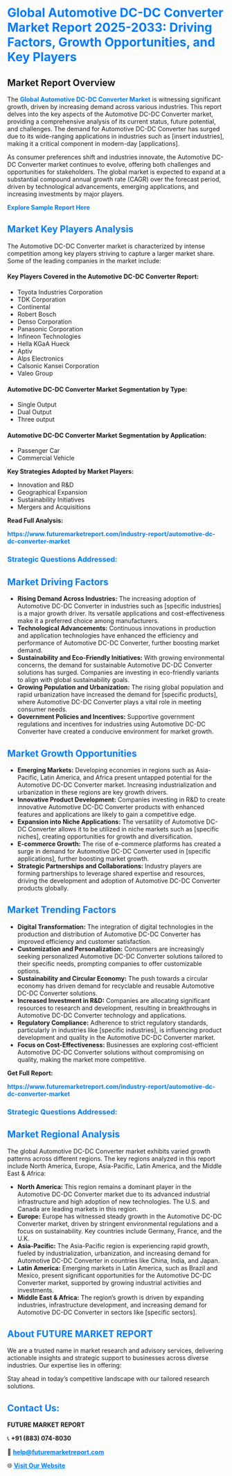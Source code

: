 <h1 style="color: #007BFF;">Global Automotive DC-DC Converter Market Report 2025-2033: Driving Factors, Growth Opportunities, and Key Players</h1>

<section id="overview">
<h2>Market Report Overview</h2>
<p>The <a href="https://www.futuremarketreport.com/industry-report/automotive-dc-dc-converter-market" style="color: #007BFF; text-decoration: none;"><strong>Global Automotive DC-DC Converter Market</strong></a> is witnessing significant growth, driven by increasing demand across various industries. This report delves into the key aspects of the Automotive DC-DC Converter market, providing a comprehensive analysis of its current status, future potential, and challenges. The demand for Automotive DC-DC Converter has surged due to its wide-ranging applications in industries such as [insert industries], making it a critical component in modern-day [applications].</p>
<p>As consumer preferences shift and industries innovate, the Automotive DC-DC Converter market continues to evolve, offering both challenges and opportunities for stakeholders. The global market is expected to expand at a substantial compound annual growth rate (CAGR) over the forecast period, driven by technological advancements, emerging applications, and increasing investments by major players.</p>
</section>

<section id="overview">
<p><a href="https://www.futuremarketreport.com/request-sample/reportId=62226" style="color: #007BFF; text-decoration: none;"><strong>Explore Sample Report Here</strong></a></p>
</section>

<section id="key-players">
<h2 style="color: #007BFF;">Market Key Players Analysis</h2>
<p>The Automotive DC-DC Converter market is characterized by intense competition among key players striving to capture a larger market share. Some of the leading companies in the market include:</p>
<h4>Key Players Covered in the Automotive DC-DC Converter Report:</h4>
<ul><li>Toyota Industries Corporation</li><li>TDK Corporation</li><li>Continental</li><li>Robert Bosch</li><li>Denso Corporation</li><li>Panasonic Corporation</li><li>Infineon Technologies</li><li>Hella KGaA Hueck</li><li>Aptiv</li><li>Alps Electronics</li><li>Calsonic Kansei Corporation</li><li>Valeo Group</li></ul>
<h4>Automotive DC-DC Converter Market Segmentation by Type:</h4>
<ul><li>Single Output</li><li>Dual Output</li><li>Three output</li></ul>

<h4>Automotive DC-DC Converter Market Segmentation by Application:</h4>
<ul><li>Passenger Car</li><li>Commercial Vehicle</li></ul>
<p><strong>Key Strategies Adopted by Market Players:</strong></p>
<ul>
<li>Innovation and R&D</li>
<li>Geographical Expansion</li>
<li>Sustainability Initiatives</li>
<li>Mergers and Acquisitions</li>
</ul>
</section>

<section>
<p><strong>Read Full Analysis: </strong></p><a href="https://www.futuremarketreport.com/industry-report/automotive-dc-dc-converter-market" style="color: #007BFF; text-decoration: none;"><strong>https://www.futuremarketreport.com/industry-report/automotive-dc-dc-converter-market</strong></a>
<h3 style="color: #007BFF;">Strategic Questions Addressed:</h3>
</section>

<section id="driving-factors">
<h2 style="color: #007BFF;">Market Driving Factors</h2>
<ul>
<li><strong>Rising Demand Across Industries:</strong> The increasing adoption of Automotive DC-DC Converter in industries such as [specific industries] is a major growth driver. Its versatile applications and cost-effectiveness make it a preferred choice among manufacturers.</li>
<li><strong>Technological Advancements:</strong> Continuous innovations in production and application technologies have enhanced the efficiency and performance of Automotive DC-DC Converter, further boosting market demand.</li>
<li><strong>Sustainability and Eco-Friendly Initiatives:</strong> With growing environmental concerns, the demand for sustainable Automotive DC-DC Converter solutions has surged. Companies are investing in eco-friendly variants to align with global sustainability goals.</li>
<li><strong>Growing Population and Urbanization:</strong> The rising global population and rapid urbanization have increased the demand for [specific products], where Automotive DC-DC Converter plays a vital role in meeting consumer needs.</li>
<li><strong>Government Policies and Incentives:</strong> Supportive government regulations and incentives for industries using Automotive DC-DC Converter have created a conducive environment for market growth.</li>
</ul>
</section>

<section id="growth-opportunities">
<h2 style="color: #007BFF;">Market Growth Opportunities</h2>
<ul>
<li><strong>Emerging Markets:</strong> Developing economies in regions such as Asia-Pacific, Latin America, and Africa present untapped potential for the Automotive DC-DC Converter market. Increasing industrialization and urbanization in these regions are key growth drivers.</li>
<li><strong>Innovative Product Development:</strong> Companies investing in R&D to create innovative Automotive DC-DC Converter products with enhanced features and applications are likely to gain a competitive edge.</li>
<li><strong>Expansion into Niche Applications:</strong> The versatility of Automotive DC-DC Converter allows it to be utilized in niche markets such as [specific niches], creating opportunities for growth and diversification.</li>
<li><strong>E-commerce Growth:</strong> The rise of e-commerce platforms has created a surge in demand for Automotive DC-DC Converter used in [specific applications], further boosting market growth.</li>
<li><strong>Strategic Partnerships and Collaborations:</strong> Industry players are forming partnerships to leverage shared expertise and resources, driving the development and adoption of Automotive DC-DC Converter products globally.</li>
</ul>
</section>

<section id="trending-factors">
<h2 style="color: #007BFF;">Market Trending Factors</h2>
<ul>
<li><strong>Digital Transformation:</strong> The integration of digital technologies in the production and distribution of Automotive DC-DC Converter has improved efficiency and customer satisfaction.</li>
<li><strong>Customization and Personalization:</strong> Consumers are increasingly seeking personalized Automotive DC-DC Converter solutions tailored to their specific needs, prompting companies to offer customizable options.</li>
<li><strong>Sustainability and Circular Economy:</strong> The push towards a circular economy has driven demand for recyclable and reusable Automotive DC-DC Converter solutions.</li>
<li><strong>Increased Investment in R&D:</strong> Companies are allocating significant resources to research and development, resulting in breakthroughs in Automotive DC-DC Converter technology and applications.</li>
<li><strong>Regulatory Compliance:</strong> Adherence to strict regulatory standards, particularly in industries like [specific industries], is influencing product development and quality in the Automotive DC-DC Converter market.</li>
<li><strong>Focus on Cost-Effectiveness:</strong> Businesses are exploring cost-efficient Automotive DC-DC Converter solutions without compromising on quality, making the market more competitive.</li>
</ul>
</section>

<section>
<p><strong>Get Full Report: </strong></p><a href="https://www.futuremarketreport.com/industry-report/automotive-dc-dc-converter-market" style="color: #007BFF; text-decoration: none;"><strong>https://www.futuremarketreport.com/industry-report/automotive-dc-dc-converter-market</strong></a>
<h3 style="color: #007BFF;">Strategic Questions Addressed:</h3>
</section>


<section id="regional-analysis">
<h2 style="color: #007BFF;">Market Regional Analysis</h2>
<p>The global Automotive DC-DC Converter market exhibits varied growth patterns across different regions. The key regions analyzed in this report include North America, Europe, Asia-Pacific, Latin America, and the Middle East & Africa:</p>
<ul>
<li><strong>North America:</strong> This region remains a dominant player in the Automotive DC-DC Converter market due to its advanced industrial infrastructure and high adoption of new technologies. The U.S. and Canada are leading markets in this region.</li>
<li><strong>Europe:</strong> Europe has witnessed steady growth in the Automotive DC-DC Converter market, driven by stringent environmental regulations and a focus on sustainability. Key countries include Germany, France, and the U.K.</li>
<li><strong>Asia-Pacific:</strong> The Asia-Pacific region is experiencing rapid growth, fueled by industrialization, urbanization, and increasing demand for Automotive DC-DC Converter in countries like China, India, and Japan.</li>
<li><strong>Latin America:</strong> Emerging markets in Latin America, such as Brazil and Mexico, present significant opportunities for the Automotive DC-DC Converter market, supported by growing industrial activities and investments.</li>
<li><strong>Middle East & Africa:</strong> The region’s growth is driven by expanding industries, infrastructure development, and increasing demand for Automotive DC-DC Converter in sectors like [specific sectors].</li>
</ul>
</section>

<footer>
<h2 style="color: #007BFF;">About FUTURE MARKET REPORT</h2>
<p>We are a trusted name in market research and advisory services, delivering actionable insights and strategic support to businesses across diverse industries. Our expertise lies in offering:</p>

<p>Stay ahead in today’s competitive landscape with our tailored research solutions.</p>

<h2 style="color: #007BFF;">Contact Us:</h2>
<p><strong>FUTURE MARKET REPORT</strong></p>
<p>📞 <strong>+91 (883) 074-8030</strong></p>
<p>📧 <strong><a href="mailto:help@futuremarketreport.com" style="color: #007BFF;">help@futuremarketreport.com</a></strong></p>
<p>🌐 <strong><a href="https://www.futuremarketreport.com/" style="color: #007BFF;">Visit Our Website</a></strong></p>
</footer>
